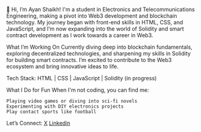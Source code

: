 👋 Hi, I’m Ayan Shaikh!
I'm a student in Electronics and Telecommunications Engineering, making a pivot into Web3 development and blockchain technology. My journey began with front-end skills in HTML, CSS, and JavaScript, and I’m now expanding into the world of Solidity and smart contract development as I work towards a career in Web3.

What I’m Working On
Currently diving deep into blockchain fundamentals, exploring decentralized technologies, and sharpening my skills in Solidity for building smart contracts. I’m excited to contribute to the Web3 ecosystem and bring innovative ideas to life.

Tech Stack:
HTML | CSS | JavaScript | Solidity (in progress)

What I Do for Fun
When I'm not coding, you can find me:

    Playing video games or diving into sci-fi novels
    Experimenting with DIY electronics projects
    Play contact sports like football

    

Let’s Connect:
[X](www.x.com/execayan)
[Linkedin](https://www.linkedin.com/in/ayan-shaikh-413a41169/)
